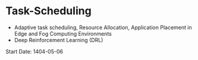 # Task-Scheduling
- Adaptive task scheduling, Resource Allocation, Application Placement in Edge and Fog Computing Environments
- Deep Reinforcement Learning (DRL)

Start Date: 1404-05-06
